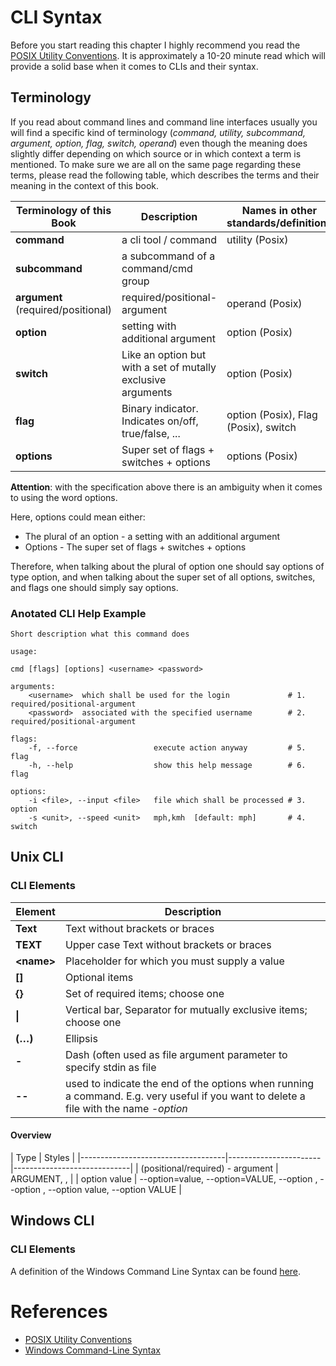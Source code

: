 # CLI Syntax
Before you start reading this chapter I highly recommend you read the [POSIX Utility Conventions][POSIX Utility Conventions].
It is approximately a 10-20 minute read which will provide a solid base when it comes to CLIs and their syntax.

## Terminology

If you read about command lines and command line interfaces usually you will find a specific kind of terminology
(*command, utility, subcommand, argument, option, flag, switch, operand*) even though the meaning does slightly differ
depending on which source or in which context a term is mentioned.
To make sure we are all on the same page regarding these terms, please read the following table,
which describes the terms and their meaning in the context of this book.


| Terminology of this Book           | Description                                                       | Names in other standards/definitions |
|------------------------------------|-------------------------------------------------------------------|--------------------------------------|
| **command**                        | a cli tool / command                                              | utility (Posix)                      |
| **subcommand**                     | a subcommand of a command/cmd group                               |                                      |
| **argument** (required/positional) | required/positional-argument                                      | operand (Posix)                      |
| **option**                         | setting with additional argument                                  | option (Posix)                       |
| **switch**                         | Like an option but with a set of mutally exclusive arguments      | option (Posix)                       |
| **flag**                           | Binary indicator. Indicates on/off, true/false, ...               | option (Posix), Flag (Posix), switch |
| **options**                        | Super set of flags + switches + options                           | options (Posix)                      |



**Attention**: with the specification above there is an ambiguity when it comes to using the word options.

Here, options could mean either:

* The plural of an option - a setting with an additional argument
* Options - The super set of flags + switches + options

Therefore, when talking about the plural of option one should say options of type option, and when talking about the super set of all options, switches, and flags one should simply say options.

### Anotated CLI Help Example
```shell
Short description what this command does

usage:

cmd [flags] [options] <username> <password>

arguments:
    <username>  which shall be used for the login             # 1. required/positional-argument
    <password>  associated with the specified username        # 2. required/positional-argument

flags:
    -f, --force                 execute action anyway         # 5. flag
    -h, --help                  show this help message        # 6. flag

options:
    -i <file>, --input <file>   file which shall be processed # 3. option
    -s <unit>, --speed <unit>   mph,kmh  [default: mph]       # 4. switch
```

## Unix CLI
### CLI Elements

| Element   | Description |
|-----------|---------------------------------------------------------------|
| **Text**  | Text without brackets or braces                               |
| **TEXT**  | Upper case Text without brackets or braces                    |
| **\<**name**\>**  | Placeholder for which you must supply a value       |
| **[]**    | Optional items                                                |
| **{}**    | Set of required items; choose one                             |
| **\|**    | Vertical bar, Separator for mutually exclusive items; choose one |
| **(…)**   | Ellipsis                                                      |
| **-**     | Dash (often used as file argument parameter to specify stdin as file |
| **--**    | used to indicate the end of the options when running a command. E.g. very useful if you want to delete a file with the name *-option* |


#### Overview

| Type                               | Styles                                              |
|------------------------------------|-----------------------|-----------------------------|
| (positional/required) - argument   | ARGUMENT, <argument>, <ARGUMENT>                    |
| option value                       | --option=value, --option=VALUE, --option <value>, --option <VALUE>, --option value, --option VALUE |


## Windows CLI

### CLI Elements
A definition of the Windows Command Line Syntax can be found [here][Windows Command-Line Syntax].


# References
* [POSIX Utility Conventions][POSIX Utility Conventions]
* [Windows Command-Line Syntax][Windows Command-Line Syntax]



[POSIX Utility Conventions]: http://pubs.opengroup.org/onlinepubs/9699919799/basedefs/V1_chap12.html
[Windows Command-Line Syntax]:https://docs.microsoft.com/en-us/windows-server/administration/windows-commands/command-line-syntax-key
